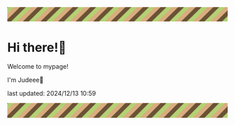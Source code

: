 <!-- Header image -->
<img src="./pokemon/pokemon_28.png" width="1000">

# Hi there!👋

Welcome to mypage!

I'm Judeee🐷

last updated: 2024/12/13 10:59

<!-- Footer image -->
<img src="./pokemon/pokemon_28.png" width="1000">
